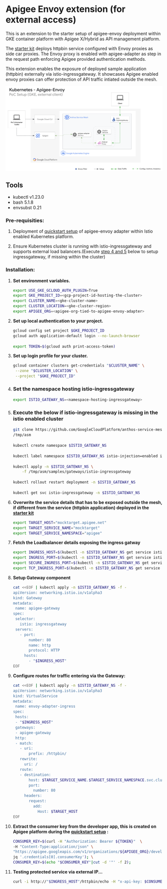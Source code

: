 # Apigee Envoy extension (for external access)

This is an extension to the starter setup of apigee-envoy deployment within GKE container platform with Apigee X/Hybrid as API management platform.

The [starter kit](https://github.com/apigee/devrel/tree/main/tools/apigee-envoy-quickstart#envoy-with-apigee-adapter-as-containers-within-kubernetes-platform) deploys httpbin service configured with Envoy proxies as side car proxies. The Envoy proxy is enabled with apigee-adapter as step in the request path enforcing  Apigee provided authentication methods.

This extension enables the exposure of deployed sample application (httpbin) externally via istio-ingressgateway. It showcases Apigee enabled envoy proxies can offer protection of API traffic intiated outside the mesh.

![poc-setup](../assets/istio-apigee-envoy-external.png)

## Tools

* kubectl v1.23.0
* bash 5.1.8
* envsubst 0.21

### Pre-requisities:

1. Deployment of [quickstart setup](https://github.com/apigee/devrel/tree/main/tools/apigee-envoy-quickstart#envoy-with-apigee-adapter-as-containers-within-kubernetes-platform) of apigee-envoy adapter within Istio enabled Kubernetes platform.

1. Ensure Kubernetes cluster is running with istio-ingressgateway and supports external load balancers.(Execute [step 4 and 5](#set-the-namespace-hosting-istio-ingressgateway) below to setup ingressgateway, if missing within the cluster)

### Installation:

1. **Set environment variables.**
    ```bash
    export USE_GKE_GCLOUD_AUTH_PLUGIN=True
    export GKE_PROJECT_ID=<gcp-project-id-hosting-the-cluster>
    export CLUSTER_NAME=<gke-cluster-name>
    export CLUSTER_LOCATION=<gke-cluster-region>
    export APIGEE_ORG=<apigee-org-tied-to-apigee-envoy-adapter>
    ```

1. **Set up local authentication to your project.**
    ```bash
    gcloud config set project $GKE_PROJECT_ID
    gcloud auth application-default login --no-launch-browser

    export TOKEN=$(gcloud auth print-access-token)
    ```

1. **Set up login profile for your cluster.**
    ```bash
    gcloud container clusters get-credentials "$CLUSTER_NAME" \
     --zone "$CLUSTER_LOCATION" \
     --project "$GKE_PROJECT_ID"
    ```

1. ### Set the namespace hosting istio-ingressgateway
    ```bash
    export ISTIO_GATEWAY_NS=<namespace-hosting-ingressgateway>
    ```

1. ### Execute the below if istio-ingressgateway is missing in the istio enabled cluster
    ```bash
    git clone https://github.com/GoogleCloudPlatform/anthos-service-mesh-packages.git \
    /tmp/asm

    kubectl create namespace $ISTIO_GATEWAY_NS

    kubectl label namespace $ISTIO_GATEWAY_NS istio-injection=enabled istio.io/rev-

    kubectl apply -n $ISTIO_GATEWAY_NS \
        -f /tmp/asm/samples/gateways/istio-ingressgateway

    kubectl rollout restart deployment -n $ISTIO_GATEWAY_NS

    kubectl get svc istio-ingressgateway -n $ISTIO_GATEWAY_NS
    ```

1. **Overwrite the service details that has to be exposed outside the mesh, if different from the service (httpbin application) deployed in the [starter kit](https://github.com/apigee/devrel/tree/main/tools/apigee-envoy-quickstart#envoy-with-apigee-adapter-as-containers-within-kubernetes-platform)**
    ```bash
    export TARGET_HOST="mocktarget.apigee.net"
    export TARGET_SERVICE_NAME="mocktarget"
    export TARGET_SERVICE_NAMESPACE="apigee"
    ```

1. **Fetch the Loadbalancer details exposing the ingress gatway**
    ```bash
    export INGRESS_HOST=$(kubectl -n $ISTIO_GATEWAY_NS get service istio-ingressgateway -o jsonpath='{.status.loadBalancer.ingress[0].ip}')
    export INGRESS_PORT=$(kubectl -n $ISTIO_GATEWAY_NS get service istio-ingressgateway -o jsonpath='{.spec.ports[?(@.name=="http2")].port}')
    export SECURE_INGRESS_PORT=$(kubectl -n $ISTIO_GATEWAY_NS get service istio-ingressgateway -o jsonpath='{.spec.ports[?(@.name=="https")].port}')
    export TCP_INGRESS_PORT=$(kubectl -n $ISTIO_GATEWAY_NS get service istio-ingressgateway -o jsonpath='{.spec.ports[?(@.name=="tcp")].port}')
    ```

1. **Setup Gateway component**
    ```bash
   cat <<EOF | kubectl apply -n $ISTIO_GATEWAY_NS -f -
   apiVersion: networking.istio.io/v1alpha3
   kind: Gateway
   metadata:
     name: apigee-gateway
   spec:
     selector:
       istio: ingressgateway
     servers:
       - port:
           number: 80
           name: http
           protocol: HTTP
         hosts:
           - "$INGRESS_HOST"
   EOF
    ```

1. **Configure routes for traffic entering via the Gateway:**
    ```bash
   cat <<EOF | kubectl apply -n $ISTIO_GATEWAY_NS -f -
   apiVersion: networking.istio.io/v1alpha3
   kind: VirtualService
   metadata:
     name: envoy-adapter-ingress
   spec:
     hosts:
     - "$INGRESS_HOST"
     gateways:
     - apigee-gateway
     http:
     - match:
       - uri:
           prefix: /httpbin/
       rewrite:
         uri: /
       route:
       - destination:
           host: $TARGET_SERVICE_NAME.$TARGET_SERVICE_NAMESPACE.svc.cluster.local
           port:
             number: 80
         headers:
           request:
             add:
               Host: $TARGET_HOST
   EOF
    ```

1. **Extract the consumer key from the developer app, this is created on Apigee platform during the [quickstart setup](https://github.com/apigee/devrel/tree/main/tools/apigee-envoy-quickstart#envoy-with-apigee-adapter-as-containers-within-kubernetes-platform) :**
    ```bash
    CONSUMER_KEY=$(curl -H "Authorization: Bearer ${TOKEN}"  \
    -H "Content-Type:application/json" \
    "https://apigee.googleapis.com/v1/organizations/${APIGEE_ORG}/developers/test-envoy@google.com/apps/envoy-adapter-dev-app" | \
    jq '.credentials[0].consumerKey'); \
    CONSUMER_KEY=$(echo "$CONSUMER_KEY"|cut -d '"' -f 2);
    ```

1. **Testing protected service via external IP...**
    ```bash
    curl -i http://"$INGRESS_HOST"/httpbin/echo -H "x-api-key: $CONSUMER_KEY"
    ```
